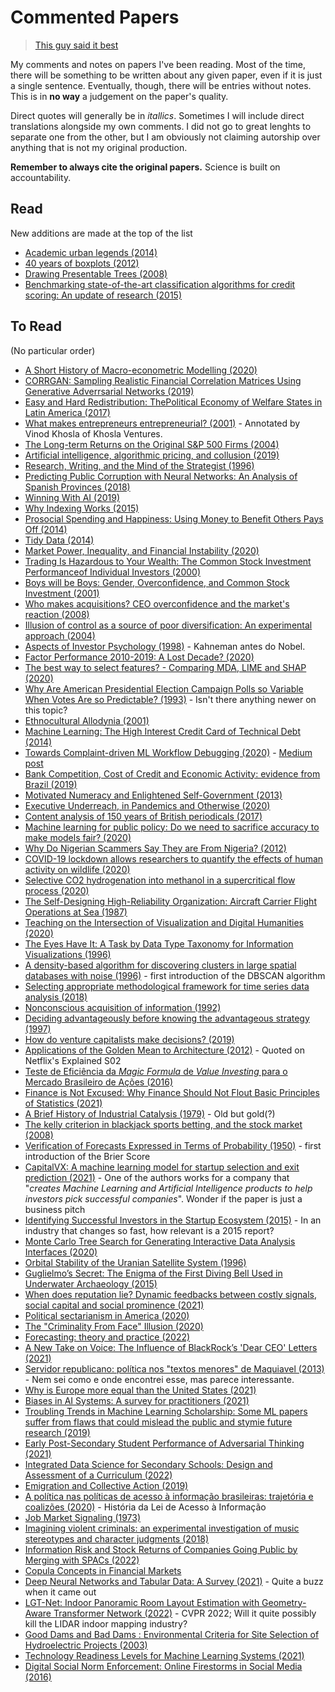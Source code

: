 # Commented Papers

> [This guy said it best](https://twitter.com/Zergylord/status/1490717594353119233)

My comments and notes on papers I've been reading. Most of the time, there will be something to be written about any given paper, even if it is just a single sentence. Eventually, though, there will be entries without notes. This is in **no way** a judgement on the paper's quality.  

Direct quotes will generally be in *itallics*. Sometimes I will include direct translations alongside my own comments. I did not go to great lenghts to separate one from the other, but I am obviously not claiming autorship over anything that is not my original production.

**Remember to always cite the original papers.** Science is built on accountability.

## Read
New additions are made at the top of the list

- [Academic urban legends (2014)](https://journals.sagepub.com/doi/full/10.1177/0306312714535679)
- [40 years of boxplots (2012)](notes/Boxplots.md)
- [Drawing Presentable Trees (2008)](notes/Trees.md)
- [Benchmarking state-of-the-art classification algorithms for credit scoring: An update of research (2015)](notes/Lessman.md)

## To Read
(No particular order)

- [A Short History of Macro-econometric Modelling (2020)](https://www.nuffield.ox.ac.uk/economics/Papers/2020/2020W01_MacroHist18.pdf)
- [CORRGAN: Sampling Realistic Financial Correlation Matrices Using Generative Adverrsarial Networks (2019)](https://arxiv.org/pdf/1910.09504.pdf)
- [Easy and Hard Redistribution: ThePolitical Economy of Welfare States in Latin America (2017)](https://doi.org/10.1017/S1537592717002122)
- [What makes entrepreneurs entrepreneurial? (2001)](https://www.khoslaventures.com/what-makes-entrepreneurs-entrepreneurial) - Annotated by Vinod Khosla of Khosla Ventures.
- [The Long-term Returns on the Original S&P 500 Firms (2004)](https://rodneywhitecenter.wharton.upenn.edu/wp-content/uploads/2014/04/0429.pdf)
- [Artificial intelligence, algorithmic pricing, and collusion (2019)](https://voxeu.org/article/artificial-intelligence-algorithmic-pricing-and-collusion)
- [Research, Writing, and the Mind of the Strategist (1996)](https://www.theisrm.org/documents/Foster%20(1996)%20Research,%20Writing%20and%20the%20Mind%20of%20the%20Strategist.pdf)
- [Predicting Public Corruption with Neural Networks: An Analysis of Spanish Provinces (2018)](https://ideas.repec.org/a/spr/soinre/v140y2018i3d10.1007_s11205-017-1802-2.html)
- [Winning With AI (2019)](https://sloanreview.mit.edu/projects/winning-with-ai/)
- [Why Indexing Works (2015)](https://papers.ssrn.com/sol3/papers.cfm?abstract_id=2673262)
- [Prosocial Spending and Happiness: Using Money to Benefit Others Pays Off (2014)](https://dash.harvard.edu/handle/1/11189976)
- [Tidy Data (2014)](https://www.jstatsoft.org/article/view/v059i10)
- [Market Power, Inequality, and Financial Instability (2020)](https://www.federalreserve.gov/econres/feds/files/2020057pap.pdf)
- [Trading Is Hazardous to Your Wealth: The Common Stock Investment Performanceof Individual Investors (2000)](https://faculty.haas.berkeley.edu/odean/Papers%20current%20versions/Individual_Investor_Performance_Final.pdf)  
- [Boys will be Boys: Gender, Overconfidence, and Common Stock Investment (2001)](http://faculty.haas.berkeley.edu/odean/papers/gender/BoysWillBeBoys.pdf)  
- [Who makes acquisitions? CEO overconfidence and the market's reaction (2008)](https://www.sciencedirect.com/science/article/abs/pii/S0304405X08000251)  
- [Illusion of control as a source of poor diversification: An experimental approach (2004)](https://ideas.repec.org/p/esi/discus/2004-28.html)  
- [Aspects of Investor Psychology (1998)](https://doi.org/10.3905/jpm.1998.409643) - Kahneman antes do Nobel.
- [Factor Performance 2010-2019: A Lost Decade? (2020)](https://papers.ssrn.com/sol3/papers.cfm?abstract_id=3562242)
- [The best way to select features? - Comparing MDA, LIME and SHAP (2020)](https://arxiv.org/pdf/2005.12483.pdf)
- [Why Are American Presidential Election Campaign Polls so Variable When Votes Are so Predictable? (1993)](https://www.jstor.org/stable/194212?seq=1) - Isn't there anything newer on this topic?
- [Ethnocultural Allodynia (2001)](https://www.ncbi.nlm.nih.gov/pmc/articles/PMC3330674/pdf/246.pdf)
- [Machine Learning: The High Interest Credit Card of Technical Debt (2014)](https://research.google/pubs/pub43146/)
- [Towards Complaint-driven ML Workflow Debugging (2020)](https://www.dropbox.com/s/yxip1pd6rnxj8ev/mlexplain-mlops20-submitted.pdf?dl=0) - [Medium post](https://medium.com/thewulab/complaint-driven-training-data-debugging-94413f6a15fb)
- [Bank Competition, Cost of Credit and Economic Activity: evidence from Brazil (2019)](https://www.bcb.gov.br/pec/wps/ingl/wps508.pdf)
- [Motivated Numeracy and Enlightened Self-Government (2013)](https://papers.ssrn.com/sol3/papers.cfm?abstract_id=2319992)
- [Executive Underreach, in Pandemics and Otherwise (2020)](https://papers.ssrn.com/sol3/papers.cfm?abstract_id=3649816)
- [Content analysis of 150 years of British periodicals (2017)](https://www.pnas.org/content/114/4/E457)
- [Machine learning for public policy: Do we need to sacrifice accuracy to make models fair? (2020)](https://arxiv.org/abs/2012.02972)
- [Why Do Nigerian Scammers Say They are From Nigeria? (2012)](https://www.microsoft.com/en-us/research/publication/why-do-nigerian-scammers-say-they-are-from-nigeria/)
- [COVID-19 lockdown allows researchers to quantify the effects of human activity on wildlife (2020)](https://www.nature.com/articles/s41559-020-1237-z)
- [Selective CO2 hydrogenation into methanol in a supercritical flow process (2020)](https://www.sciencedirect.com/science/article/abs/pii/S2212982019311631#)
- [The Self-Designing High-Reliability Organization: Aircraft Carrier Flight Operations at Sea (1987)](https://govleaders.org/reliability.htm)
- [Teaching on the Intersection of Visualization and Digital Humanities (2020)](https://imada.sdu.dk/~stjaenicke/data/papers/TeachingVisDH.pdf)
- [The Eyes Have It: A Task by Data Type Taxonomy for Information Visualizations (1996)](https://www.cs.umd.edu/~ben/papers/Shneiderman1996eyes.pdf)
- [A density-based algorithm for discovering clusters in large spatial databases with noise (1996)](https://citeseerx.ist.psu.edu/viewdoc/summary?doi=10.1.1.121.9220) - first introduction of the DBSCAN algorithm 
- [Selecting appropriate methodological framework for time series data analysis (2018)](https://www.sciencedirect.com/science/article/pii/S2405918817300405)
- [Nonconscious acquisition of information (1992)](https://pubmed.ncbi.nlm.nih.gov/1616179/)
- [Deciding advantageously before knowing the advantageous strategy (1997)](https://pubmed.ncbi.nlm.nih.gov/9036851/)
- [How do venture capitalists make decisions? (2019)](https://www.sciencedirect.com/science/article/abs/pii/S0304405X19301680)
- [Applications of the Golden Mean to Architecture (2012)](http://cacp.utsa.edu/images/uploads/ApplicationsoftheGoldenMean.pdf) - Quoted on Netflix's Explained S02
- [Teste de Eficiência da *Magic Formula* de *Value Investing* para o Mercado Brasileiro de Ações (2016)](http://bibliotecadigital.fgv.br/dspace/bitstream/handle/10438/15280/Tese%20-%20Leonardo%20Milane%20-%20Magic%20Formula.pdf?sequence=1&isAllowed=y)
- [Finance is Not Excused: Why Finance Should Not Flout Basic Principles of Statistics (2021)](https://papers.ssrn.com/sol3/papers.cfm?abstract_id=3895330)
- [A Brief History of Industrial Catalysis (1979)](https://www.osti.gov/biblio/1061506) - Old but gold(?)
- [The kelly criterion in blackjack sports betting, and the stock market (2008)](https://www.sciencedirect.com/science/article/pii/B9780444532480500150)
- [Verification of Forecasts Expressed in Terms of Probability (1950)](https://journals.ametsoc.org/view/journals/mwre/78/1/1520-0493_1950_078_0001_vofeit_2_0_co_2.xml) - first introduction of the Brier Score
- [CapitalVX: A machine learning model for startup selection and exit prediction (2021)](https://www.sciencedirect.com/science/article/pii/S2405918821000040) - One of the authors works for a company that "*creates Machine Learning and Artificial Intelligence products to help investors pick successful companies*". Wonder if the paper is just a business pitch
- [Identifying Successful Investors in the Startup Ecosystem (2015)](http://citeseerx.ist.psu.edu/viewdoc/download?doi=10.1.1.718.5808&rep=rep1&type=pdf) - In an industry that changes so fast, how relevant is a 2015 report?
- [Monte Carlo Tree Search for Generating Interactive Data Analysis Interfaces (2020)](https://arxiv.org/pdf/2001.01902.pdf)
- [Orbital Stability of the Uranian Satellite System (1996)](https://www.sciencedirect.com/science/article/abs/pii/S0019103596955682)
- [Guglielmo’s Secret: The Enigma of the First Diving Bell Used in Underwater Archaeology (2015)](https://www.tandfonline.com/doi/pdf/10.1179/1758120614Z.00000000060)
- [When does reputation lie? Dynamic feedbacks between costly signals, social capital and social prominence (2021)](https://royalsocietypublishing.org/doi/10.1098/rstb.2020.0298)
- [Political sectarianism in America (2020)](https://pcl.sites.stanford.edu/sites/g/files/sbiybj22066/files/media/file/finkel-science-political.pdf)
- [The "Criminality From Face" Illusion (2020)](https://arxiv.org/abs/2006.03895v2)
- [Forecasting: theory and practice (2022)](https://www.sciencedirect.com/science/article/pii/S0169207021001758)
- [A New Take on Voice: The Influence of BlackRock’s 'Dear CEO' Letters (2021)](https://papers.ssrn.com/sol3/papers.cfm?abstract_id=3763042)
- [Servidor republicano: política nos "textos menores" de Maquiavel (2013)](https://www.scielo.br/j/rbcpol/a/vdwYbMzJDrBtx3wbQ7mfhyf/?lang=pt) - Nem sei como e onde encontrei esse, mas parece interessante. 
- [Why is Europe more equal than the United States (2021)](https://wid.world/document/why-is-europe-more-equal-than-the-united-states-world-inequality-lab-wp-2020-19/)
- [Biases in AI Systems: A survey for practitioners (2021)](https://queue.acm.org/detail.cfm?id=3466134)
- [Troubling Trends in Machine Learning Scholarship: Some ML papers suffer from flaws that could mislead the public and stymie future research (2019)](https://queue.acm.org/detail.cfm?id=3328534)
- [Early Post-Secondary Student Performance of Adversarial Thinking (2021)](https://cs.brown.edu/~sk/Publications/Papers/Published/yk-early-ps-perf-stud-adv-think/paper.pdf)
- [Integrated Data Science for Secondary Schools: Design and Assessment of a Curriculum (2022)](https://cs.brown.edu/~sk/Publications/Papers/Published/spddplfk-integ-ds-desn-assm-curric/paper.pdf)
- [Emigration and Collective Action (2019)](https://www.journals.uchicago.edu/doi/pdf/10.1086/704697)
- [A política nas políticas de acesso à informação brasileiras: trajetória e coalizões (2020)](https://www.scielo.br/j/rap/a/nsqxzWDSh4yVPRLMhNZJkkB/?lang=pt#) - História da Lei de Acesso à Informação
- [Job Market Signaling (1973)](https://viterbi-web.usc.edu/~shaddin/cs590fa13/papers/jobmarketsignaling.pdf)
- [Imagining violent criminals: an experimental investigation of music stereotypes and character judgments (2018)](https://link.springer.com/article/10.1007/s11292-018-9342-6)
- [Information Risk and Stock Returns of Companies Going Public by Merging with SPACs (2022)](https://papers.ssrn.com/sol3/papers.cfm?abstract_id=4143440)
- [Copula Concepts in Financial Markets](https://statistik.econ.kit.edu/download/Copula_Concepts_in_Financial_Markets.pdf)
- [Deep Neural Networks and Tabular Data: A Survey (2021)](https://arxiv.org/abs/2110.01889) - Quite a buzz when it came out
- [LGT-Net: Indoor Panoramic Room Layout Estimation with Geometry-Aware Transformer Network (2022)](https://arxiv.org/abs/2203.01824) - CVPR 2022; Will it quite possibly kill the LIDAR indoor mapping industry?
- [Good Dams and Bad Dams : Environmental Criteria for Site Selection of Hydroelectric Projects (2003)](https://openknowledge.worldbank.org/handle/10986/20226)
- [Technology Readiness Levels for Machine Learning Systems (2021)](https://arxiv.org/abs/2101.03989)
- [Digital Social Norm Enforcement: Online Firestorms in Social Media (2016)](https://journals.plos.org/plosone/article?id=10.1371/journal.pone.0155923)
